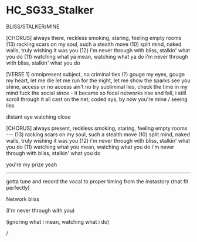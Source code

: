 # HC_SG33_Stalker

BLISS/STALKER/MINE

[CHORUS]
always there, reckless smoking, staring, feeling empty rooms (13)
racking scars on my soul, such a stealth move (10)
split mind, naked walls, truly wishing it was you (12)
i'm never through with bliss, stalkin' what you do (11)
watching what ya mean, watching what ya do 
i'm never through with bliss, stalkin' what you do

[VERSE 1]
omnipresent subject, no criminal ties (?)
gouge my eyes, gouge my heart, let me die
let me run for the night, let me show the sparks
see you shine, access or no access ain't no try
subliminal lies, check the time in my mind
fuck the social since - it became so focal
networks rise and fall, i still scroll through it all
cast on the net, coded sys, by now you're mine / seeing lies

distant eye watching close

[CHORUS]
always present, reckless smoking, staring, feeling empty rooms --- (13)
racking scars on my soul, such a stealth move (10)
split mind, naked walls, truly wishing it was you (12)
i'm never through with bliss, stalkin' what you do (11)
watching what you mean, watching what you do 
i'm never through with bliss, stalkin' what you do

you're my prize yeah



---
gotta tune and record the vocal to proper timing from the instastory (that fit perfectly)

Network bliss

(I'm never through with you)

(ignoring what i mean, watching what i do)

/
